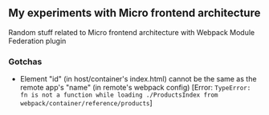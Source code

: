 ## My experiments with Micro frontend architecture

Random stuff related to Micro frontend architecture with Webpack Module Federation plugin


### Gotchas

- Element "id" (in host/container's index.html) cannot be the same as the remote app's "name" (in remote's webpack config)
[Error: `TypeError: fn is not a function while loading ./ProductsIndex from webpack/container/reference/products`]
